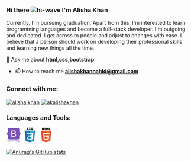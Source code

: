 ### Hi there ![hi-wave](https://user-images.githubusercontent.com/109518128/179574569-23f230f6-964e-4dae-b004-4a4237562dc3.gif) I'm Alisha Khan

Currently, I'm pursuing graduation. Apart from this, I'm interested to learn programming languages and become a full-stack developer. I'm outgoing and dedicated. I get across to people and adjust to changes with ease. I believe that a person should work on developing their professional skills and learning new things all the time.

 💬 Ask me about **html,css,bootstrap**

- 📫 How to reach me **alishakhannahid@gmail.com**

<h3 align="left">Connect with me:</h3>
<p align="left">
<a href="https://linkedin.com/in/alisha khan" target="blank"><img align="center" src="https://raw.githubusercontent.com/rahuldkjain/github-profile-readme-generator/master/src/images/icons/Social/linked-in-alt.svg" alt="alisha khan" height="30" width="40" /></a>
<a href="https://instagram.com/akalishakhan" target="blank"><img align="center" src="https://raw.githubusercontent.com/rahuldkjain/github-profile-readme-generator/master/src/images/icons/Social/instagram.svg" alt="akalishakhan" height="30" width="40" /></a>
</p>

<h3 align="left">Languages and Tools:</h3>
<p align="left"> <a href="https://getbootstrap.com" target="_blank" rel="noreferrer"> <img src="https://raw.githubusercontent.com/devicons/devicon/master/icons/bootstrap/bootstrap-plain-wordmark.svg" alt="bootstrap" width="40" height="40"/> </a> <a href="https://www.w3schools.com/css/" target="_blank" rel="noreferrer"> <img src="https://raw.githubusercontent.com/devicons/devicon/master/icons/css3/css3-original-wordmark.svg" alt="css3" width="40" height="40"/> </a> <a href="https://www.w3.org/html/" target="_blank" rel="noreferrer"> <img src="https://raw.githubusercontent.com/devicons/devicon/master/icons/html5/html5-original-wordmark.svg" alt="html5" width="40" height="40"/> </a> </p>


[![Anurag's GitHub stats](https://github-readme-stats.vercel.app/api?username=codewithalishakhan)](https://github.com/anuraghazra/github-readme-stats)

